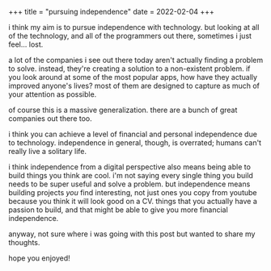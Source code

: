 +++
title = "pursuing independence"
date = 2022-02-04
+++

i think my aim is to pursue independence with technology. but looking at all of the technology,
and all of the programmers out there, sometimes i just feel... lost.

a lot of the companies i see out there today aren't actually finding a problem to solve. instead, they're 
creating a solution to a non-existent problem. if you look around at some of the most popular apps, how have
they actually improved anyone's lives? most of them are designed to capture as much of your attention as possible.

of course this is a massive generalization. there are a bunch of great companies out there too.

i think you can achieve a level of financial and personal independence due to technology. independence in general, though, is overrated;
humans can't really live a solitary life.

i think independence from a digital perspective also means being able to build things you think are cool.
i'm not saying every single thing you build needs to be super useful and solve a problem. but independence means
building projects *you* find interesting, not just ones you copy from youtube because you think it will look good on a CV.
things that you actually have a passion to build, and that might be able to give you more financial independence.

anyway, not sure where i was going with this post but wanted to share my thoughts.

hope you enjoyed!
